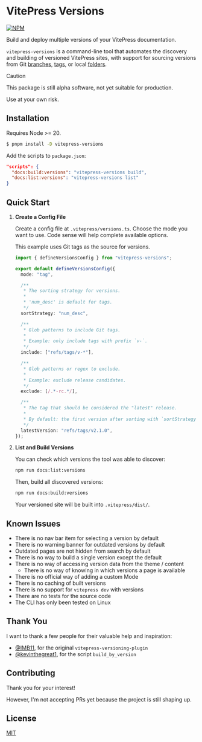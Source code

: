 # VitePress Versions

[![NPM](https://img.shields.io/npm/v/vitepress-versions.svg)](https://www.npmjs.com/package/vitepress-versions)

Build and deploy multiple versions of your VitePress documentation.

`vitepress-versions` is a command-line tool that automates the discovery and building of versioned VitePress sites, with support for sourcing versions from Git [branches](https://github.com/its-miroma/vpv-branch), [tags](https://github.com/its-miroma/vpv-tag), or local [folders](https://github.com/its-miroma/vpv-folder).

> [!CAUTION]
>
> This package is still alpha software, not yet suitable for production.
>
> Use at your own risk.

## Installation

Requires Node >= 20.

```sh
$ pnpm install -D vitepress-versions
```

Add the scripts to `package.json`:

```json
"scripts": {
  "docs:build:versions": "vitepress-versions build",
  "docs:list:versions": "vitepress-versions list"
}
```

## Quick Start

1. **Create a Config File**

   Create a config file at `.vitepress/versions.ts`. Choose the mode you want to use. Code sense will help complete available options.

   This example uses Git tags as the source for versions.

   ```ts
   import { defineVersionsConfig } from "vitepress-versions";

   export default defineVersionsConfig({
     mode: "tag",

     /**
      * The sorting strategy for versions.
      *
      * 'num_desc' is default for tags.
      */
     sortStrategy: "num_desc",

     /**
      * Glob patterns to include Git tags.
      *
      * Example: only include tags with prefix `v-`.
      */
     include: ["refs/tags/v-*"],

     /**
      * Glob patterns or regex to exclude.
      *
      * Example: exclude release candidates.
      */
     exclude: [/.*-rc.*/],

     /**
      * The tag that should be considered the "latest" release.
      *
      * By default: the first version after sorting with `sortStrategy`.
      */
     latestVersion: "refs/tags/v2.1.0",
   });
   ```

2. **List and Build Versions**

   You can check which versions the tool was able to discover:

   ```sh
   npm run docs:list:versions
   ```

   Then, build all discovered versions:

   ```sh
   npm run docs:build:versions
   ```

   Your versioned site will be built into `.vitepress/dist/`.

## Known Issues

- There is no nav bar item for selecting a version by default
- There is no warning banner for outdated versions by default
- Outdated pages are not hidden from search by default
- There is no way to build a single version except the default
- There is no way of accessing version data from the theme / content
  - There is no way of knowing in which versions a page is available
- There is no official way of adding a custom Mode
- There is no caching of built versions
- There is no support for `vitepress dev` with versions
- There are no tests for the source code
- The CLI has only been tested on Linux

## Thank You

I want to thank a few people for their valuable help and inspiration:

- [@IMB11](https://github.com/IMB11), for the original `vitepress-versioning-plugin`
- [@kevinthegreat1](https://github.com/kevinthegreat1), for the script `build_by_version`

## Contributing

Thank you for your interest!

However, I'm not accepting PRs yet because the project is still shaping up.

## License

[MIT](./LICENSE)
